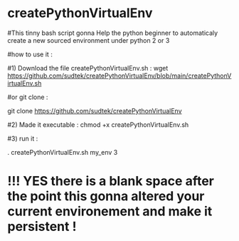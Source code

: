 # createPythonVirtualEnv
#This tinny bash script gonna Help the python beginner to automaticaly create a new sourced environment under python 2 or 3

#how to use it :

#1) Download the file createPythonVirtualEnv.sh  :
wget https://github.com/sudtek/createPythonVirtualEnv/blob/main/createPythonVirtualEnv.sh

#or git clone :

git clone https://github.com/sudtek/createPythonVirtualEnv

#2) Made it executable :
chmod +x createPythonVirtualEnv.sh

#3) run it :

. createPythonVirtualEnv.sh my_env 3

# !!! YES there is a blank space after the point this gonna altered your current environement and make it persistent !
